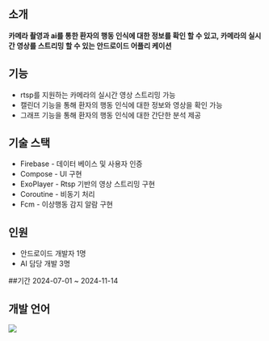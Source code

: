## 소개
 ****카메라 촬영과 ai를 통한 환자의 행동 인식에 대한 정보를 확인 할 수 있고, 카메라의 실시간 영상를 스트리밍 할 수 있는 안드로이드 어플리 케이션**** 

## 기능
- rtsp를 지원하는 카메라의 실시간 영상 스트리밍 가능  
- 캘린더 기능을 통해 환자의 행동 인식에 대한 정보와 영상을 확인 가능
- 그래프 기능을 통해 환자의 행동 인식에 대한 간단한 분석 제공

## 기술 스택
- Firebase - 데이터 베이스 및 사용자 인증
- Compose - UI 구현
- ExoPlayer - Rtsp 기반의 영상 스트리밍 구현
- Coroutine - 비동기 처리
- Fcm - 이상행동 감지 알람 구현

## 인원
- 안드로이드 개발자 1명
- AI 담당 개발 3명

##기간
2024-07-01 ~ 2024-11-14

## 개발 언어 
   <img src="https://img.shields.io/badge/kotlin-7F52FF?style=flat&logo=kotlin&logoColor=white"/>	

